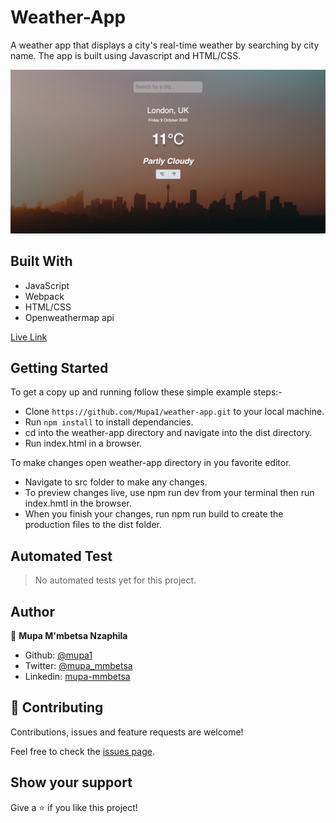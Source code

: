 # Weather-App

A weather app that displays a city's real-time weather by searching by city name. The app is built using Javascript and HTML/CSS.

![screenshot](src/images/screenshot.png)

## Built With

- JavaScript
- Webpack
- HTML/CSS
- Openweathermap api

[Live Link](https://raw.githack.com/Mupa1/weather-app/weather_app/dist/index.html)

## Getting Started
To get a copy up and running follow these simple example steps:-
- Clone `https://github.com/Mupa1/weather-app.git` to your local machine.
- Run `npm install` to install dependancies.
- cd into the weather-app directory and navigate into the dist directory.
- Run index.html in a browser.

To make changes open weather-app directory in you favorite editor.
- Navigate to src folder to make any changes.
- To preview changes live, use npm run dev from your terminal then run index.hmtl in the browser.
- When you finish your changes, run npm run build to create the production files to the dist folder.

## Automated Test
 > No automated tests yet for this project.

## Author

👤 **Mupa M'mbetsa Nzaphila**

- Github: [@mupa1](https://github.com/Mupa1)
- Twitter: [@mupa_mmbetsa](https://twitter.com/mupa_mmbetsa)
- Linkedin: [mupa-mmbetsa](https://www.linkedin.com/in/mupa-mmbetsa)

## 🤝 Contributing

Contributions, issues and feature requests are welcome!

Feel free to check the [issues page](https://github.com/Mupa1/weather-app/issues).

## Show your support

Give a ⭐️ if you like this project!
